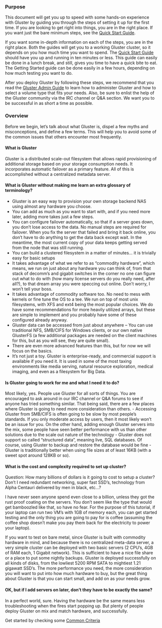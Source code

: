 ### Purpose

This document will get you up to speed with some hands-on experience
with Gluster by guiding you through the steps of setting it up for the
first time. If you are looking to get right into things, you are in the
right place. If you want just the bare minimum steps, see the [Quick Start Guide](../Quick-Start-Guide/Quickstart.md).

If you want some in-depth information on each of the steps, you are in the right place.
Both the guides will get you
to a working Gluster cluster, so it depends on you how much time you
want to spend. The [Quick Start Guide](../Quick-Start-Guide/Quickstart.md) should have you up and running in ten minutes
or less. This guide can easily be done in a lunch break, and still, gives
you time to have a quick bite to eat. The Getting Started guide can be
done easily in a few hours, depending on how much testing you want to
do.

After you deploy Gluster by following these steps, we recommend that
you read the [Gluster Admin Guide](../Administrator-Guide/index.md) to learn how to administer Gluster and
how to select a volume type that fits your needs. Also, be sure to
enlist the help of the Gluster community via the IRC channel or Q&A
section. We want you to be successful in as short a time as possible.

### Overview

Before we begin, let’s talk about what Gluster is, dispel a few myths
and misconceptions, and define a few terms. This will help you to avoid
some of the common issues that others encounter most frequently.

#### What is Gluster

Gluster is a distributed scale-out filesystem that allows rapid
provisioning of additional storage based on your storage consumption
needs. It incorporates automatic failover as a primary feature. All of
this is accomplished without a centralized metadata server.

#### What is Gluster without making me learn an extra glossary of terminology?

-   Gluster is an easy way to provision your own storage backend NAS
    using almost any hardware you choose.
-   You can add as much as you want to start with, and if you need more
    later, adding more takes just a few steps.
-   You can configure failover automatically, so that if a server goes
    down, you don’t lose access to the data. No manual steps are
    required for failover. When you fix the server that failed and bring
    it back online, you don’t have to do anything to get the data back
    except wait. In the meantime, the most current copy of your data
    keeps getting served from the node that was still running.
-   You can build a clustered filesystem in a matter of minutes… it is
    trivially easy for basic setups
-   It takes advantage of what we refer to as “commodity hardware”,
    which means, we run on just about any hardware you can think of,
    from that stack of decomm’s and gigabit switches in the corner no
    one can figure out what to do with (how many license servers do you
    really need, after all?), to that dream array you were speccing out
    online. Don’t worry, I won’t tell your boss.
-   It takes advantage of commodity software too. No need to mess with
    kernels or fine tune the OS to a tee. We run on top of most unix
    filesystems, with XFS and ext4 being the most popular choices. We do
    have some recommendations for more heavily utilized arrays, but
    these are simple to implement and you probably have some of these
    configured already anyway.
-   Gluster data can be accessed from just about anywhere – You can use
    traditional NFS, SMB/CIFS for Windows clients, or our own native
    GlusterFS (a few additional packages are needed on the client
    machines for this, but as you will see, they are quite small).
-   There are even more advanced features than this, but for now we will
    focus on the basics.
-   It’s not just a toy. Gluster is enterprise-ready, and commercial
    support is available if you need it. It is used in some of the most
    taxing environments like media serving, natural resource
    exploration, medical imaging, and even as a filesystem for Big Data.

#### Is Gluster going to work for me and what I need it to do?

Most likely, yes. People use Gluster for all sorts of things. You are
encouraged to ask around in our IRC channel or Q&A forums to see if
anyone has tried something similar. That being said, there are a few
places where Gluster is going to need more consideration than others. -
Accessing Gluster from SMB/CIFS is often going to be slow by most
people’s standards. If you only moderate access by users, then it most
likely won’t be an issue for you. On the other hand, adding enough
Gluster servers into the mix, some people have seen better performance
with us than other solutions due to the scale out nature of the
technology - Gluster does not support so called “structured data”,
meaning live, SQL databases. Of course, using Gluster to backup and
restore the database would be fine - Gluster is traditionally better
when using file sizes at of least 16KB (with a sweet spot around 128KB
or so).

#### What is the cost and complexity required to set up cluster?

Question: How many billions of dollars is it going to cost to setup a cluster?
Don’t I need redundant networking, super fast SSD’s,
technology from Alpha Centauri delivered by men in black, etc…?

I have never seen anyone spend even close to a billion, unless they got
the rust proof coating on the servers. You don’t seem like the type that
would get bamboozled like that, so have no fear. For the purpose of this
tutorial, if your laptop can run two VM’s with 1GB of memory each, you
can get started testing and the only thing you are going to pay for is
coffee (assuming the coffee shop doesn’t make you pay them back for the
electricity to power your laptop).

If you want to test on bare metal, since Gluster is built with commodity
hardware in mind, and because there is no centralized meta-data server,
a very simple cluster can be deployed with two basic servers (2 CPU’s,
4GB of RAM each, 1 Gigabit network). This is sufficient to have a nice
file share or a place to put some nightly backups. Gluster is deployed
successfully on all kinds of disks, from the lowliest 5200 RPM SATA to
mightiest 1.21 gigawatt SSD’s. The more performance you need, the more
consideration you will want to put into how much hardware to buy, but
the great thing about Gluster is that you can start small, and add on as
your needs grow.

#### OK, but if I add servers on later, don’t they have to be exactly the same?

In a perfect world, sure. Having the hardware be the same means less
troubleshooting when the fires start popping up. But plenty of people
deploy Gluster on mix and match hardware, and successfully.

Get started by checking some [Common Criteria](./Common_criteria.md)
